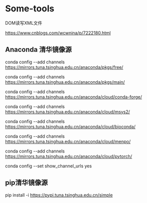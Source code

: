 # Some-tools

DOM读写XML文件

https://www.cnblogs.com/wcwnina/p/7222180.html


## Anaconda 清华镜像源

conda config --add channels https://mirrors.tuna.tsinghua.edu.cn/anaconda/pkgs/free/

conda config --add channels https://mirrors.tuna.tsinghua.edu.cn/anaconda/pkgs/main/

conda config --add channels https://mirrors.tuna.tsinghua.edu.cn/anaconda/cloud/conda-forge/

conda config --add channels https://mirrors.tuna.tsinghua.edu.cn/anaconda/cloud/msys2/

conda config --add channels https://mirrors.tuna.tsinghua.edu.cn/anaconda/cloud/bioconda/

conda config --add channels https://mirrors.tuna.tsinghua.edu.cn/anaconda/cloud/menpo/

conda config --add channels https://mirrors.tuna.tsinghua.edu.cn/anaconda/cloud/pytorch/

conda config --set show_channel_urls yes



## pip清华镜像源

pip install -i https://pypi.tuna.tsinghua.edu.cn/simple


